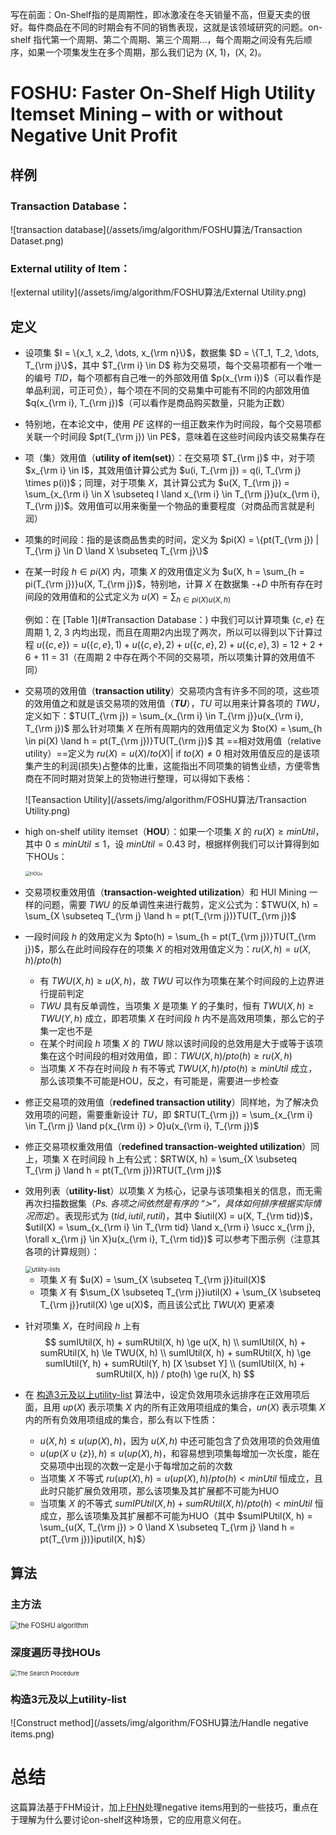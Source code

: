 写在前面：On-Shelf指的是周期性，即冰激凌在冬天销量不高，但夏天卖的很好。每件商品在不同的时期会有不同的销售表现，这就是该领域研究的问题。on-shelf 指代第一个周期、第二个周期、第三个周期...，每个周期之间没有先后顺序，如果一个项集发生在多个周期，那么我们记为 (X, 1)，(X, 2)。

# FOSHU: Faster On-Shelf High Utility Itemset Mining – with or without Negative Unit Profit

## 样例

### Transaction Database：

![transaction database](/assets/img/algorithm/FOSHU算法/Transaction Dataset.png)

### External utility of Item：

![external utility](/assets/img/algorithm/FOSHU算法/External Utility.png)

## 定义

+ 设项集 $I = \{x_1, x_2, \dots, x_{\rm n}\}$，数据集 $D = \{T_1, T_2, \dots, T_{\rm j}\}$，其中 $T_{\rm i} \in D$ 称为交易项，每个交易项都有一个唯一的编号 $TID$，每个项都有自己唯一的外部效用值 $p(x_{\rm i})$（可以看作是单品利润，可正可负），每个项在不同的交易集中可能有不同的内部效用值 $q(x_{\rm i}, T_{\rm j})$（可以看作是商品购买数量，只能为正数）

+ 特别地，在本论文中，使用 $PE$ 这样的一组正数来作为时间段，每个交易项都关联一个时间段 $pt(T_{\rm j}) \in PE$，意味着在这些时间段内该交易集存在

+ 项（集）效用值（**utility of item(set)**）：在交易项 $T_{\rm j}$ 中，对于项 $x_{\rm i} \in I$，其效用值计算公式为 $u(i, T_{\rm j}) = q(i, T_{\rm j} \times p(i))$；同理，对于项集 $X$，其计算公式为 $u(X, T_{\rm j}) = \sum_{x_{\rm i} \in X \subseteq I \land x_{\rm i} \in T_{\rm j}}u(x_{\rm i}, T_{\rm j})$。效用值可以用来衡量一个物品的重要程度（对商品而言就是利润）

+ 项集的时间段：指的是该商品售卖的时间，定义为 $pi(X) = \{pt(T_{\rm j}) | T_{\rm j} \in D \land X \subseteq T_{\rm j}\}$

+ 在某一时段 $h \in pi(X)$ 内，项集 $X$ 的效用值定义为 $u(X, h = \sum_{h = pi(T_{\rm j})}u(X, T_{\rm j})$，特别地，计算 $X$ 在数据集 -+$D$ 中所有存在时间段的效用值和的公式定义为 $u(X) = \sum_{h \in pi(X)u(X, h)}$

  例如：在 [Table 1](#Transaction Database：) 中我们可以计算项集 $\{c, e\}$ 在周期 1, 2, 3 内均出现，而且在周期2内出现了两次，所以可以得到以下计算过程 $u(\{c, e\}) = u(\{c, e\}, 1) + u(\{c, e\}, 2) + u(\{c, e\}, 2) + u(\{c, e\}, 3)$ = 12 + 2 + 6 + 11 = 31（在周期 2 中存在两个不同的交易项，所以项集计算的效用值不同）

+ 交易项的效用值（**transaction utility**）交易项内含有许多不同的项，这些项的效用值之和就是该交易项的效用值（_**TU**_），_TU_ 可以用来计算各项的 _TWU_，定义如下：$TU(T_{\rm j}) = \sum_{x_{\rm i} \in T_{\rm j}}u(x_{\rm i}, T_{\rm j})$ 那么针对项集 $X$ 在所有周期内的效用值定义为 $to(X) = \sum_{h \in pi(X) \land h = pt(T_{\rm j})}TU(T_{\rm j})$ 其 ==相对效用值（relative utility）==定义为 $ru(X) = u(X) / to(X) |$ if $to(X) \not = 0$ 相对效用值反应的是该项集产生的利润(损失)占整体的比重，这能指出不同项集的销售业绩，方便零售商在不同时期对货架上的货物进行整理，可以得如下表格：

  ![Teansaction Utility](/assets/img/algorithm/FOSHU算法/Transaction Utility.png)

+ high on-shelf utility itemset（**HOU**）：如果一个项集 $X$ 的 $ru(X) \ge minUtil$，其中 $0 \le minUtil \le 1$，设 $minUtil = 0.43$ 时，根据样例我们可以计算得到如下HOUs：

  <img src="/assets/img/algorithm/FOSHU算法/HOUs.png" alt="HOUs" style="zoom:50%;" />

+ 交易项权重效用值（**transaction-weighted utilization**）和 HUI Mining 一样的问题，需要 $TWU$ 的反单调性来进行裁剪，定义公式为：$TWU(X, h) = \sum_{X \subseteq T_{\rm j} \land h = pt(T_{\rm j})}TU(T_{\rm j})$

+ 一段时间段 $h$ 的效用定义为 $pto(h) = \sum_{h = pt(T_{\rm j})}TU(T_{\rm j})$，那么在此时间段存在的项集 $X$ 的相对效用值定义为：$ru(X, h) = u(X, h) / pto(h)$

  - 有 $TWU(X, h) \ge u(X, h)$，故 $TWU$ 可以作为项集在某个时间段的上边界进行提前判定
  - $TWU$ 具有反单调性，当项集 $X$ 是项集 $Y$ 的子集时，恒有 $TWU(X, h) \ge TWU(Y, h)$ 成立，即若项集 $X$ 在时间段 $h$ 内不是高效用项集，那么它的子集一定也不是
  - 在某个时间段 $h$ 项集 $X$ 的 $TWU$  除以该时间段的总效用是大于或等于该项集在这个时间段的相对效用值，即：$TWU(X, h) / pto(h) \ge ru(X, h)$
  - 当项集 $X$ 不存在时间段 $h$ 有不等式 $TWU(X, h) / pto(h) \ge minUtil$ 成立，那么该项集不可能是HOU，反之，有可能是，需要进一步检查

+ 修正交易项的效用值（**redefined transaction utility**）同样地，为了解决负效用项的问题，需要重新设计 _TU_，即 $RTU(T_{\rm j}) = \sum_{x_{\rm i} \in T_{\rm j} \land p(x_{\rm i}) > 0}u(x_{\rm i}, T_{\rm j})$

+ 修正交易项权重效用值（**redefined transaction-weighted utilization**）同上，项集 X 在时间段 h 上有公式：$RTW(X, h) = \sum_{X \subseteq T_{\rm j} \land h = pt(T_{\rm j})}RTU(T_{\rm j})$

+ 效用列表（**utility-list**）以项集 $X$ 为核心，记录与该项集相关的信息，而无需再次扫描数据集（_Ps. 各项之间依然是有序的 “$\succ$”，具体如何排序根据实际情况而定_）。表现形式为 $(tid, iutil, rutil)$，其中 $iutil(X) = u(X, T_{\rm tid})$，$util(X) = \sum_{x_{\rm i} \in T_{\rm tid} \land x_{\rm i} \succ x_{\rm j}, \forall x_{\rm j} \in X}u(x_{\rm i}, T_{\rm tid})$ 可以参考下图示例（注意其各项的计算规则）：

  <img src="/assets/img/algorithm/FOSHU算法/utility-lists.png" alt="utility-lists" style="zoom: 67%;" />

  - 项集 $X$ 有 $u(X) = \sum_{X \subseteq T_{\rm j}}ituil(X)$
  - 项集 $X$ 有 $\sum_{X \subseteq T_{\rm j}}iutil(X) + \sum_{X \subseteq T_{\rm j}}rutil(X) \ge u(X)$，而且该公式比 $TWU(X)$ 更紧凑

+ 针对项集 $X$，在时间段 $h$ 上有
  $$
  sumIUtil(X, h) + sumRUtil(X, h) \ge u(X, h) \\
  sumIUtil(X, h) + sumRUtil(X, h) \le TWU(X, h) \\
  sumIUtil(X, h) + sumRUtil(X, h) \ge sumIUtil(Y, h) + sumRUtil(Y, h) [X \subset Y] \\
  (sumIUtil(X, h) + sumRUtil(X, h)) / pto(h) \ge ru(X, h)
  $$

+ 在 [构造3元及以上utility-list](#构造3元及以上utility-list) 算法中，设定负效用项永远排序在正效用项后面，且用 $up(X)$ 表示项集 $X$ 内的所有正效用项组成的集合，$un(X)$ 表示项集 $X$ 内的所有负效用项组成的集合，那么有以下性质：

  - $u(X, h) \le u(up(X), h)$，因为 $u(X, h)$ 中还可能包含了负效用项的负效用值
  - $u(up(X \cup \{z\}), h) \le u(up(X), h)$，和容易想到项集每增加一次长度，能在交易项中出现的次数一定是小于每增加之前的次数
  - 当项集 $X$ 不等式 $ru(up(X), h) = u(up(X), h) /pto(h) < minUtil$ 恒成立，且此时只能扩展负效用项，那么该项集及其扩展都不可能为HUO
  - 当项集 $X$ 的不等式 $sumIPUtil(X, h) + sumRUtil(X, h) / pto(h) < minUtil$ 恒成立，那么该项集及其扩展都不可能为HUO（其中 $sumIPUtil(X, h) = \sum_{u(X, T_{\rm j}) > 0 \land X \subseteq T_{\rm j} \land h = pt(T_{\rm j})}iputil(X, h)$）

## 算法

### 主方法

<img src="/assets/img/algorithm/FOSHU算法/FOSHU algorithm.png" alt="the FOSHU algorithm" style="zoom:80%;" />

### 深度遍历寻找HOUs

<img src="/assets/img/algorithm/FOSHU算法/The Search procedure.png" alt="The Search Procedure" style="zoom: 67%;" />

### 构造3元及以上utility-list

![Construct method](/assets/img/algorithm/FOSHU算法/Handle negative items.png)

# 总结

这篇算法基于FHM设计，加上[FHN](https://suarne.github.io/posts/FHN%E7%AE%97%E6%B3%95/)处理negative items用到的一些技巧，重点在于理解为什么要讨论on-shelf这种场景，它的应用意义何在。